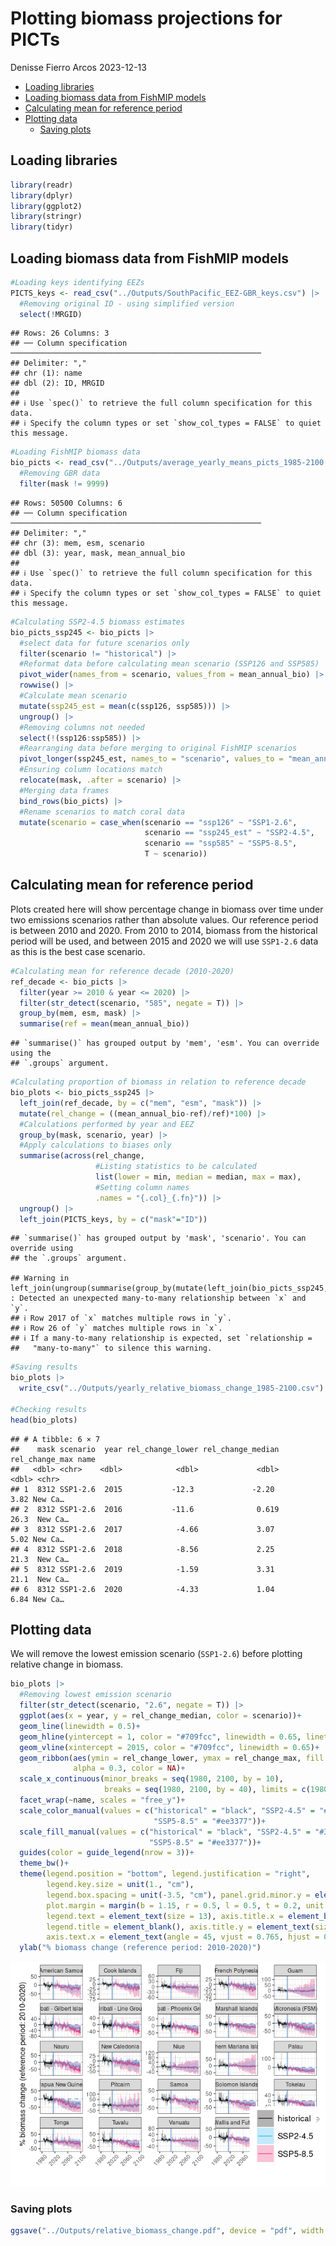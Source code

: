 Plotting biomass projections for PICTs
================
Denisse Fierro Arcos
2023-12-13

- <a href="#loading-libraries" id="toc-loading-libraries">Loading
  libraries</a>
- <a href="#loading-biomass-data-from-fishmip-models"
  id="toc-loading-biomass-data-from-fishmip-models">Loading biomass data
  from FishMIP models</a>
- <a href="#calculating-mean-for-reference-period"
  id="toc-calculating-mean-for-reference-period">Calculating mean for
  reference period</a>
- <a href="#plotting-data" id="toc-plotting-data">Plotting data</a>
  - <a href="#saving-plots" id="toc-saving-plots">Saving plots</a>

## Loading libraries

``` r
library(readr)
library(dplyr)
library(ggplot2)
library(stringr)
library(tidyr)
```

## Loading biomass data from FishMIP models

``` r
#Loading keys identifying EEZs
PICTS_keys <- read_csv("../Outputs/SouthPacific_EEZ-GBR_keys.csv") |> 
  #Removing original ID - using simplified version
  select(!MRGID)
```

    ## Rows: 26 Columns: 3
    ## ── Column specification ────────────────────────────────────────────────────────
    ## Delimiter: ","
    ## chr (1): name
    ## dbl (2): ID, MRGID
    ## 
    ## ℹ Use `spec()` to retrieve the full column specification for this data.
    ## ℹ Specify the column types or set `show_col_types = FALSE` to quiet this message.

``` r
#Loading FishMIP biomass data
bio_picts <- read_csv("../Outputs/average_yearly_means_picts_1985-2100.csv")|>
  #Removing GBR data
  filter(mask != 9999)
```

    ## Rows: 50500 Columns: 6
    ## ── Column specification ────────────────────────────────────────────────────────
    ## Delimiter: ","
    ## chr (3): mem, esm, scenario
    ## dbl (3): year, mask, mean_annual_bio
    ## 
    ## ℹ Use `spec()` to retrieve the full column specification for this data.
    ## ℹ Specify the column types or set `show_col_types = FALSE` to quiet this message.

``` r
#Calculating SSP2-4.5 biomass estimates
bio_picts_ssp245 <- bio_picts |> 
  #select data for future scenarios only
  filter(scenario != "historical") |> 
  #Reformat data before calculating mean scenario (SSP126 and SSP585)
  pivot_wider(names_from = scenario, values_from = mean_annual_bio) |> 
  rowwise() |> 
  #Calculate mean scenario
  mutate(ssp245_est = mean(c(ssp126, ssp585))) |> 
  ungroup() |> 
  #Removing columns not needed
  select(!(ssp126:ssp585)) |> 
  #Rearranging data before merging to original FishMIP scenarios
  pivot_longer(ssp245_est, names_to = "scenario", values_to = "mean_annual_bio") |> 
  #Ensuring column locations match
  relocate(mask, .after = scenario) |> 
  #Merging data frames
  bind_rows(bio_picts) |> 
  #Rename scenarios to match coral data
  mutate(scenario = case_when(scenario == "ssp126" ~ "SSP1-2.6",
                              scenario == "ssp245_est" ~ "SSP2-4.5",
                              scenario == "ssp585" ~ "SSP5-8.5",
                              T ~ scenario))
```

## Calculating mean for reference period

Plots created here will show percentage change in biomass over time
under two emissions scenarios rather than absolute values. Our reference
period is between 2010 and 2020. From 2010 to 2014, biomass from the
historical period will be used, and between 2015 and 2020 we will use
`SSP1-2.6` data as this is the best case scenario.

``` r
#Calculating mean for reference decade (2010-2020)
ref_decade <- bio_picts |>
  filter(year >= 2010 & year <= 2020) |> 
  filter(str_detect(scenario, "585", negate = T)) |> 
  group_by(mem, esm, mask) |> 
  summarise(ref = mean(mean_annual_bio))
```

    ## `summarise()` has grouped output by 'mem', 'esm'. You can override using the
    ## `.groups` argument.

``` r
#Calculating proportion of biomass in relation to reference decade
bio_plots <- bio_picts_ssp245 |> 
  left_join(ref_decade, by = c("mem", "esm", "mask")) |> 
  mutate(rel_change = ((mean_annual_bio-ref)/ref)*100) |> 
  #Calculations performed by year and EEZ
  group_by(mask, scenario, year) |> 
  #Apply calculations to biases only
  summarise(across(rel_change, 
                   #Listing statistics to be calculated
                   list(lower = min, median = median, max = max), 
                   #Setting column names
                   .names = "{.col}_{.fn}")) |> 
  ungroup() |> 
  left_join(PICTS_keys, by = c("mask"="ID"))
```

    ## `summarise()` has grouped output by 'mask', 'scenario'. You can override using
    ## the `.groups` argument.

    ## Warning in left_join(ungroup(summarise(group_by(mutate(left_join(bio_picts_ssp245, : Detected an unexpected many-to-many relationship between `x` and `y`.
    ## ℹ Row 2017 of `x` matches multiple rows in `y`.
    ## ℹ Row 26 of `y` matches multiple rows in `x`.
    ## ℹ If a many-to-many relationship is expected, set `relationship =
    ##   "many-to-many"` to silence this warning.

``` r
#Saving results
bio_plots |> 
  write_csv("../Outputs/yearly_relative_biomass_change_1985-2100.csv")

#Checking results
head(bio_plots)
```

    ## # A tibble: 6 × 7
    ##    mask scenario  year rel_change_lower rel_change_median rel_change_max name   
    ##   <dbl> <chr>    <dbl>            <dbl>             <dbl>          <dbl> <chr>  
    ## 1  8312 SSP1-2.6  2015           -12.3             -2.20            3.82 New Ca…
    ## 2  8312 SSP1-2.6  2016           -11.6              0.619          26.3  New Ca…
    ## 3  8312 SSP1-2.6  2017            -4.66             3.07            5.02 New Ca…
    ## 4  8312 SSP1-2.6  2018            -8.56             2.25           21.3  New Ca…
    ## 5  8312 SSP1-2.6  2019            -1.59             3.31           21.1  New Ca…
    ## 6  8312 SSP1-2.6  2020            -4.33             1.04            6.84 New Ca…

## Plotting data

We will remove the lowest emission scenario (`SSP1-2.6`) before plotting
relative change in biomass.

``` r
bio_plots |> 
  #Removing lowest emission scenario
  filter(str_detect(scenario, "2.6", negate = T)) |> 
  ggplot(aes(x = year, y = rel_change_median, color = scenario))+
  geom_line(linewidth = 0.5)+
  geom_hline(yintercept = 1, color = "#709fcc", linewidth = 0.65, linetype = 2)+
  geom_vline(xintercept = 2015, color = "#709fcc", linewidth = 0.65)+
  geom_ribbon(aes(ymin = rel_change_lower, ymax = rel_change_max, fill = scenario),
              alpha = 0.3, color = NA)+
  scale_x_continuous(minor_breaks = seq(1980, 2100, by = 10),
                     breaks = seq(1980, 2100, by = 40), limits = c(1980, 2100))+
  facet_wrap(~name, scales = "free_y")+
  scale_color_manual(values = c("historical" = "black", "SSP2-4.5" = "#33bbee", 
                                "SSP5-8.5" = "#ee3377"))+
  scale_fill_manual(values = c("historical" = "black", "SSP2-4.5" = "#33bbee", 
                               "SSP5-8.5" = "#ee3377"))+
  guides(color = guide_legend(nrow = 3))+
  theme_bw()+
  theme(legend.position = "bottom", legend.justification = "right", 
        legend.key.size = unit(1., "cm"),
        legend.box.spacing = unit(-3.5, "cm"), panel.grid.minor.y = element_blank(),
        plot.margin = margin(b = 1.15, r = 0.5, l = 0.5, t = 0.2, unit = "cm"),
        legend.text = element_text(size = 13), axis.title.x = element_blank(),
        legend.title = element_blank(), axis.title.y = element_text(size = 12),
        axis.text.x = element_text(angle = 45, vjust = 0.765, hjust = 0.65))+
  ylab("% biomass change (reference period: 2010-2020)")
```

![](05_Plots_biomass_projections_SouthPacific_files/figure-gfm/unnamed-chunk-4-1.png)<!-- -->

### Saving plots

``` r
ggsave("../Outputs/relative_biomass_change.pdf", device = "pdf", width = 14, height = 9)
```
